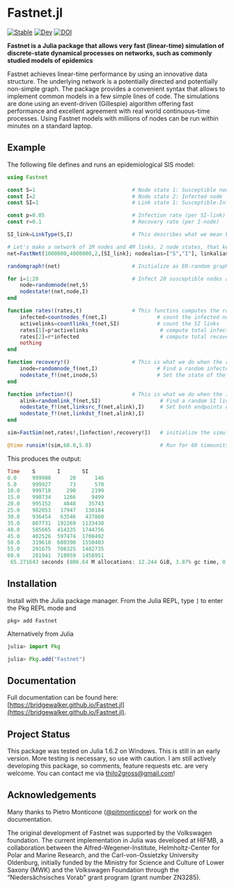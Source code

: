 # Fastnet.jl

[![Stable](https://img.shields.io/badge/docs-stable-blue.svg)](https://bridgewalker.github.io/Fastnet.jl/stable)
[![Dev](https://img.shields.io/badge/docs-dev-blue.svg)](https://bridgewalker.github.io/Fastnet.jl/dev)
[![DOI](https://zenodo.org/badge/293316116.svg)](https://zenodo.org/badge/latestdoi/293316116)

**Fastnet is a Julia package that allows very fast (linear-time) simulation of discrete-state dynamical processes on networks, such as commonly studied models of epidemics**

Fastnet achieves linear-time performance by using an innovative data structure. The underlying network is a potentially directed and potentially non-simple graph. 
The package provides a convenient syntax that allows to implement common models in a few simple lines of code. The simulations are done using an event-driven (Gillespie) algorithm offering fast performance and excellent agreement with real world continuous-time processes. Using Fastnet models with millions of nodes can be run within minutes on a standard laptop. 

## Example

The following file defines and runs an epidemiological SIS model:

```julia
using Fastnet

const S=1                               # Node state 1: Susceptible node
const I=2                               # Node state 2: Infected node
const SI=1                              # Link state 1: Susceptible-Infected link 

const p=0.05                            # Infection rate (per SI-link)
const r=0.1                             # Recovery rate (per I-node)

SI_link=LinkType(S,I)                   # This describes what we mean by SI-link 

# Let's make a network of 1M nodes and 4M links, 2 node states, that keeps track of SI links
net=FastNet(1000000,4000000,2,[SI_link]; nodealias=["S","I"], linkalias=["SI"])

randomgraph!(net)                       # Initialize as ER-random graph (all nodes will be in state 1: S)

for i=1:20                              # Infect 20 susceptible nodes at random 
    node=randomnode(net,S)
    nodestate!(net,node,I)
end

function rates!(rates,t)                # This functins computes the rates of processes
    infected=countnodes_f(net,I)                # count the infected nodes
    activelinks=countlinks_f(net,SI)            # count the SI links
    rates[1]=p*activelinks                       # compute total infection rate
    rates[2]=r*infected                          # compute total recovery rate 
    nothing
end

function recovery!()                    # This is what we do when the recovery process is triggered
    inode=randomnode_f(net,I)                   # Find a random infected node
    nodestate_f!(net,inode,S)                   # Set the state of the node to susceptible
end

function infection!()                   # This is what we do when the infection process is triggered
    alink=randomlink_f(net,SI)                   # Find a random SI link
    nodestate_f!(net,linksrc_f(net,alink),I)     # Set both endpoints of the link to infected
    nodestate_f!(net,linkdst_f(net,alink),I)    
end

sim=FastSim(net,rates!,[infection!,recovery!])   # initialize the simulation 

@time runsim!(sim,60.0,5.0)                      # Run for 60 timeunits (reporting every 5)
```

This produces the output: 
```julia
Time    S       I       SI     
0.0     999980      20      146
5.0     999927      73      570
10.0    999710     290     2199
15.0    998734    1266     9499
20.0    995152    4848    35743
25.0    982053   17947   130184
30.0    936454   63546   437860
35.0    807731  192269  1133438
40.0    585665  414335  1744756
45.0    402526  597474  1708492
50.0    319610  680390  1550403
55.0    291675  708325  1482735
60.0    281941  718059  1458951
 65.271643 seconds (806.64 M allocations: 12.244 GiB, 3.87% gc time, 0.04% compilation time)
```


## Installation

Install with the Julia package manager.
From the Julia REPL, type `]` to enter the Pkg REPL mode and

```
pkg> add Fastnet
```

Alternatively from Julia

```julia
julia> import Pkg

julia> Pkg.add("Fastnet")
```

## Documentation

Full documentation can be found here:
[https://bridgewalker.github.io/Fastnet.jl](https://bridgewalker.github.io/Fastnet.jl).

## Project Status

This package was tested on Julia 1.6.2 on Windows. This is still in an early version. 
More testing is necessary, so use with caution. I am still actively developing this package, 
so comments, feature requests etc. are very welcome. You can contact me via thilo2gross@gmail.com!

## Acknowledgements
Many thanks to Pietro Monticone ([@pitmonticone](https://github.com/pitmonticone)) for work on the documentation. 

The original development of Fastnet was supported by the Volkswagen foundation. The current implementation in Julia was developed at HIFMB, a collaboration between the Alfred-Wegener-Institute, Helmholtz-Center for Polar and Marine Research, and the Carl-von-Ossietzky University Oldenburg, initially funded by the Ministry for Science and Culture of Lower Saxony (MWK) and the Volkswagen Foundation through the “Nieders&auml;chsisches Vorab” grant program (grant number ZN3285).

